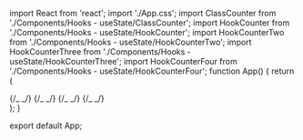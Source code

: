 import React from 'react';
import './App.css';
import ClassCounter from './Components/Hooks - useState/ClassCounter';
import HookCounter from './Components/Hooks - useState/HookCounter';
import HookCounterTwo from './Components/Hooks - useState/HookCounterTwo';
import HookCounterThree from './Components/Hooks - useState/HookCounterThree';
import HookCounterFour from './Components/Hooks - useState/HookCounterFour';
function App() {
return (
<div className="App">
{/_ <ClassCounter /> _/}
{/_ <HookCounter /> _/}
{/_ <HookCounterTwo /> _/}
{/_ <HookCounterThree /> _/}
<HookCounterFour />
</div>
);
}

export default App;
